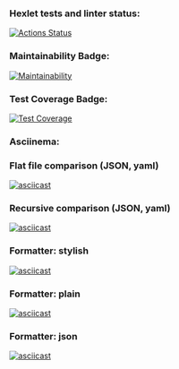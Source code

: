 ### Hexlet tests and linter status:
[![Actions Status](https://github.com/Idzanaagi/frontend-project-lvl2/workflows/hexlet-check/badge.svg)](https://github.com/Idzanaagi/frontend-project-lvl2/actions)
### Maintainability Badge:
[![Maintainability](https://api.codeclimate.com/v1/badges/7738822b0fdf09bea9cb/maintainability)](https://codeclimate.com/github/Idzanaagi/frontend-project-lvl2/maintainability)
### Test Coverage Badge:
[![Test Coverage](https://api.codeclimate.com/v1/badges/7738822b0fdf09bea9cb/test_coverage)](https://codeclimate.com/github/Idzanaagi/frontend-project-lvl2/test_coverage)
### Asciinema:
### Flat file comparison (JSON, yaml)
[![asciicast](https://asciinema.org/a/i1scAQjQsCgruvnnf8GX66dsU.svg)](https://asciinema.org/a/i1scAQjQsCgruvnnf8GX66dsU)
### Recursive comparison (JSON, yaml)
[![asciicast](https://asciinema.org/a/nWnuo1aqL6TvM5wlkfKChmViw.svg)](https://asciinema.org/a/nWnuo1aqL6TvM5wlkfKChmViw)
### Formatter: stylish
[![asciicast](https://asciinema.org/a/baXgBI3gVy06BFamlwlhRtRTU.svg)](https://asciinema.org/a/baXgBI3gVy06BFamlwlhRtRTU)
### Formatter: plain
[![asciicast](https://asciinema.org/a/qDs50eat8L2tEQSD1I4MRNsn1.svg)](https://asciinema.org/a/qDs50eat8L2tEQSD1I4MRNsn1)
### Formatter: json
[![asciicast](https://asciinema.org/a/gxQvRYk1LNVlZNVtjoQY2LIbM.svg)](https://asciinema.org/a/gxQvRYk1LNVlZNVtjoQY2LIbM)